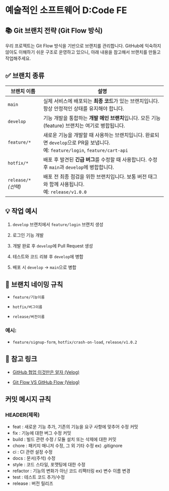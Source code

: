 # 예술적인 소프트웨어 D:Code FE



## 📚 Git 브랜치 전략 (Git Flow 방식)
우리 프로젝트는 Git Flow 방식을 기반으로 브랜치를 관리합니다. GitHub에 익숙하지 않아도 이해하기 쉬운 구조로 운영하고 있으니, 아래 내용을 참고해서 브랜치를 만들고 작업해주세요.


## ✅ 브랜치 종류
| 브랜치 이름             | 설명                                                                                              |
| ------------------ | ----------------------------------------------------------------------------------------------- |
| `main`             | 실제 서비스에 배포되는 **최종 코드**가 있는 브랜치입니다. 항상 안정적인 상태를 유지해야 합니다.                                        |
| `develop`          | 기능 개발을 통합하는 **개발 메인 브랜치**입니다. 모든 기능(feature) 브랜치는 여기로 병합됩니다.                                    |
| `feature/*`        | 새로운 기능을 개발할 때 사용하는 브랜치입니다. 완료되면 `develop`으로 PR을 보냅니다.<br>예: `feature/login`, `feature/cart-api` |
| `hotfix/*`         | 배포 후 발견된 **긴급 버그**를 수정할 때 사용합니다. 수정 후 `main`과 `develop`에 병합합니다.                                 |
| `release/*` *(선택)* | 배포 전 최종 점검을 위한 브랜치입니다. 보통 버전 태그와 함께 사용됩니다.<br>예: `release/v1.0.0`                               |



## 💡 작업 예시
1. `develop` 브랜치에서 `feature/login` 브랜치 생성

2. 로그인 기능 개발

3. 개발 완료 후 `develop`에 Pull Request 생성

4. 테스트와 코드 리뷰 후 `develop`에 병합

5. 배포 시 `develop` → `main`으로 병합



## 📌 브랜치 네이밍 규칙
- `feature/기능이름`

- `hotfix/버그이름`

- `release/버전이름`

### 예시:
- `feature/signup-form`, `hotfix/crash-on-load`, `release/v1.0.2`

## 🔗 참고 링크
- [GitHub 협업 이것만은 알자 (Velog)](https://velog.io/@pgmjun/Github-%ED%98%91%EC%97%85-%EC%9D%B4%EA%B2%83%EB%A7%8C%EC%9D%80-%EC%95%8C%EC%9E%90-Branch)

- [Git Flow VS GitHub Flow (Velog)](https://velog.io/@gmlstjq123/Git-Flow-VS-Github-Flow)


## 커밋 메시지 규칙

### HEADER(제목)

- feat : 새로운 기능 추가, 기존의 기능을 요구 사항에 맞추어 수정 커밋
- fix : 기능에 대한 버그 수정 커밋
- build : 빌드 관련 수정 / 모듈 설치 또는 삭제에 대한 커밋
- chore : 패키지 매니저 수정, 그 외 기타 수정 ex) .gitignore
- ci : CI 관련 설정 수정
- docs : 문서(주석) 수정
- style : 코드 스타일, 포맷팅에 대한 수정
- refactor : 기능의 변화가 아닌 코드 리팩터링 ex) 변수 이름 변경
- test : 테스트 코드 추가/수정
- release : 버전 릴리즈
